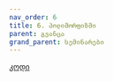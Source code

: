 ```yaml
---
nav_order: 6
title: 6. პოლიმორფიზმი
parent: გვანცა
grand_parent: სემინარები
---
```


[კოდი](https://github.com/Freeuni-Lekva/oop-2021/tree/main/Content/Seminars/Gvantsa/06)
